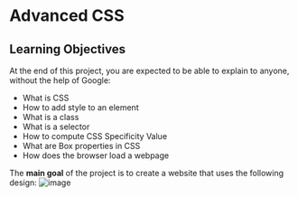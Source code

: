 # Advanced CSS

## Learning Objectives
At the end of this project, you are expected to be able to explain to anyone, without the help of Google:

- What is CSS
- How to add style to an element
- What is a class
- What is a selector
- How to compute CSS Specificity Value
- What are Box properties in CSS
- How does the browser load a webpage

The **main goal** of the project is to create a website that uses the following design:
![image](https://github.com/Agent-Ken/holbertonschool-web-development/assets/128805216/37f894af-00de-44fd-96fe-f11ba220de51)

